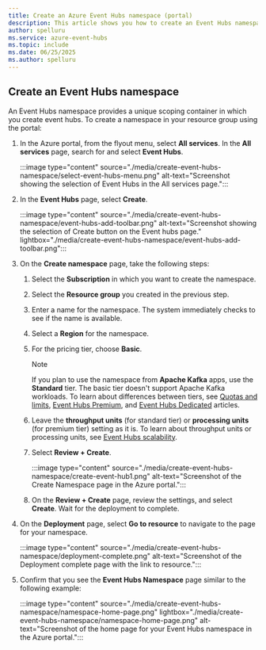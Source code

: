 ```yaml
---
title: Create an Azure Event Hubs namespace (portal)
description: This article shows you how to create an Event Hubs namespace in the Azure portal. 
author: spelluru
ms.service: azure-event-hubs
ms.topic: include
ms.date: 06/25/2025
ms.author: spelluru
---
```


## Create an Event Hubs namespace

An Event Hubs namespace provides a unique scoping container in which you create event hubs. To create a namespace in your resource group using the portal:

1. In the Azure portal, from the flyout menu, select **All services**. In the **All services** page, search for and select **Event Hubs**.

   :::image type="content" source="./media/create-event-hubs-namespace/select-event-hubs-menu.png" alt-text="Screenshot showing the selection of Event Hubs in the All services page.":::

1. In the **Event Hubs** page, select **Create**.

   :::image type="content" source="./media/create-event-hubs-namespace/event-hubs-add-toolbar.png" alt-text="Screenshot showing the selection of Create button on the Event hubs page." lightbox="./media/create-event-hubs-namespace/event-hubs-add-toolbar.png":::

1. On the **Create namespace** page, take the following steps:

   1. Select the **Subscription** in which you want to create the namespace.
   1. Select the **Resource group** you created in the previous step.
   1. Enter a name for the namespace. The system immediately checks to see if the name is available.
   1. Select a **Region** for the namespace.
   1. For the pricing tier, choose **Basic**.
   
      > [!NOTE]
      > If you plan to use the namespace from **Apache Kafka** apps, use the **Standard** tier. The basic tier doesn't support Apache Kafka workloads. To learn about differences between tiers, see [Quotas and limits](../event-hubs-quotas.md), [Event Hubs Premium](../event-hubs-premium-overview.md), and [Event Hubs Dedicated](../event-hubs-dedicated-overview.md) articles. 

   1. Leave the **throughput units** (for standard tier) or **processing units** (for premium tier) setting as it is. To learn about throughput units or processing units, see [Event Hubs scalability](../event-hubs-scalability.md).
   1. Select **Review + Create**.

      :::image type="content" source="./media/create-event-hubs-namespace/create-event-hub1.png" alt-text="Screenshot of the Create Namespace page in the Azure portal.":::

   1. On the **Review + Create** page, review the settings, and select **Create**. Wait for the deployment to complete.

1. On the **Deployment** page, select **Go to resource** to navigate to the page for your namespace. 

   :::image type="content" source="./media/create-event-hubs-namespace/deployment-complete.png" alt-text="Screenshot of the Deployment complete page with the link to resource.":::

1. Confirm that you see the **Event Hubs Namespace** page similar to the following example:

   :::image type="content" source="./media/create-event-hubs-namespace/namespace-home-page.png" lightbox="./media/create-event-hubs-namespace/namespace-home-page.png" alt-text="Screenshot of the home page for your Event Hubs namespace in the Azure portal.":::

